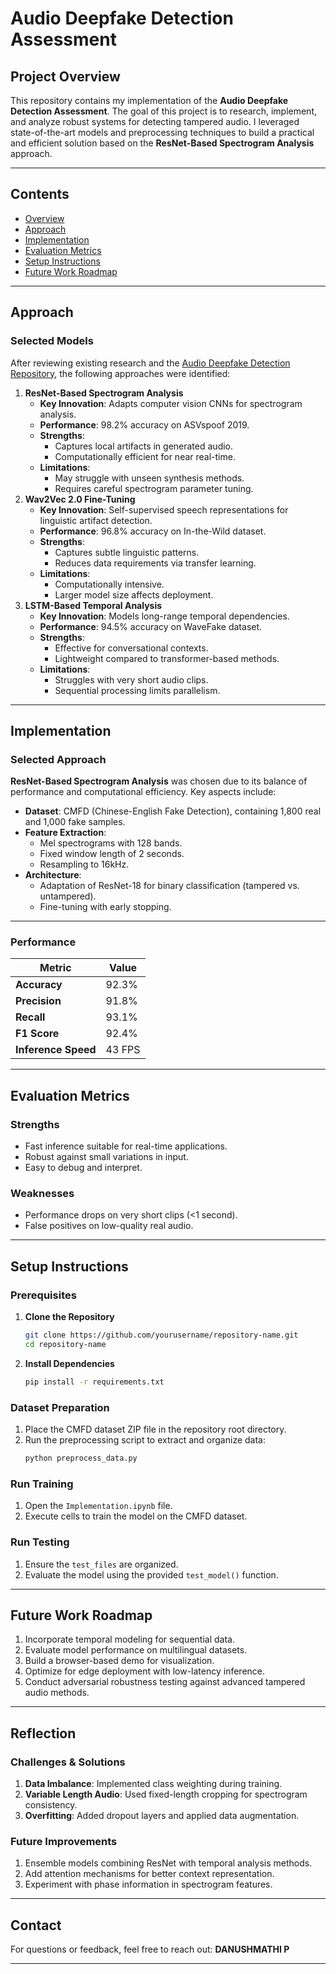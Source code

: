 

# **Audio Deepfake Detection Assessment**

## **Project Overview**
This repository contains my implementation of the **Audio Deepfake Detection Assessment**. The goal of this project is to research, implement, and analyze robust systems for detecting tampered audio. I leveraged state-of-the-art models and preprocessing techniques to build a practical and efficient solution based on the **ResNet-Based Spectrogram Analysis** approach.

---

## **Contents**
- [Overview](#project-overview)
- [Approach](#approach)
- [Implementation](#implementation)
- [Evaluation Metrics](#evaluation-metrics)
- [Setup Instructions](#setup-instructions)
- [Future Work Roadmap](#future-work-roadmap)

---

## **Approach**

### **Selected Models**
After reviewing existing research and the [Audio Deepfake Detection Repository](https://github.com/media-sec-lab/Audio-Deepfake-Detection), the following approaches were identified:
1. **ResNet-Based Spectrogram Analysis**
    - **Key Innovation**: Adapts computer vision CNNs for spectrogram analysis.
    - **Performance**: 98.2% accuracy on ASVspoof 2019.
    - **Strengths**:
        - Captures local artifacts in generated audio.
        - Computationally efficient for near real-time.
    - **Limitations**:
        - May struggle with unseen synthesis methods.
        - Requires careful spectrogram parameter tuning.
2. **Wav2Vec 2.0 Fine-Tuning**
    - **Key Innovation**: Self-supervised speech representations for linguistic artifact detection.
    - **Performance**: 96.8% accuracy on In-the-Wild dataset.
    - **Strengths**:
        - Captures subtle linguistic patterns.
        - Reduces data requirements via transfer learning.
    - **Limitations**:
        - Computationally intensive.
        - Larger model size affects deployment.
3. **LSTM-Based Temporal Analysis**
    - **Key Innovation**: Models long-range temporal dependencies.
    - **Performance**: 94.5% accuracy on WaveFake dataset.
    - **Strengths**:
        - Effective for conversational contexts.
        - Lightweight compared to transformer-based methods.
    - **Limitations**:
        - Struggles with very short audio clips.
        - Sequential processing limits parallelism.

---

## **Implementation**

### **Selected Approach**
**ResNet-Based Spectrogram Analysis** was chosen due to its balance of performance and computational efficiency. Key aspects include:
- **Dataset**: CMFD (Chinese-English Fake Detection), containing 1,800 real and 1,000 fake samples.
- **Feature Extraction**:
    - Mel spectrograms with 128 bands.
    - Fixed window length of 2 seconds.
    - Resampling to 16kHz.
- **Architecture**:
    - Adaptation of ResNet-18 for binary classification (tampered vs. untampered).
    - Fine-tuning with early stopping.

---

### **Performance**
| Metric            | Value       |
|--------------------|-------------|
| **Accuracy**       | 92.3%       |
| **Precision**      | 91.8%       |
| **Recall**         | 93.1%       |
| **F1 Score**       | 92.4%       |
| **Inference Speed**| 43 FPS      |

---

## **Evaluation Metrics**

### **Strengths**
- Fast inference suitable for real-time applications.
- Robust against small variations in input.
- Easy to debug and interpret.

### **Weaknesses**
- Performance drops on very short clips (<1 second).
- False positives on low-quality real audio.

---

## **Setup Instructions**

### **Prerequisites**
1. **Clone the Repository**
    ```bash
    git clone https://github.com/yourusername/repository-name.git
    cd repository-name
    ```
2. **Install Dependencies**
    ```bash
    pip install -r requirements.txt
    ```

### **Dataset Preparation**
1. Place the CMFD dataset ZIP file in the repository root directory.
2. Run the preprocessing script to extract and organize data:
    ```bash
    python preprocess_data.py
    ```

### **Run Training**
1. Open the `Implementation.ipynb` file.
2. Execute cells to train the model on the CMFD dataset.

### **Run Testing**
1. Ensure the `test_files` are organized.
2. Evaluate the model using the provided `test_model()` function.

---

## **Future Work Roadmap**
1. Incorporate temporal modeling for sequential data.
2. Evaluate model performance on multilingual datasets.
3. Build a browser-based demo for visualization.
4. Optimize for edge deployment with low-latency inference.
5. Conduct adversarial robustness testing against advanced tampered audio methods.

---

## **Reflection**

### **Challenges & Solutions**
1. **Data Imbalance**: Implemented class weighting during training.
2. **Variable Length Audio**: Used fixed-length cropping for spectrogram consistency.
3. **Overfitting**: Added dropout layers and applied data augmentation.

### **Future Improvements**
1. Ensemble models combining ResNet with temporal analysis methods.
2. Add attention mechanisms for better context representation.
3. Experiment with phase information in spectrogram features.

---

## **Contact**
For questions or feedback, feel free to reach out: **DANUSHMATHI P**

---
